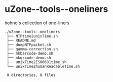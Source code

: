 # uZone--tools--oneliners

hohno's collection of one-liners

    ./uZone--tools--oneliners
     ├── NTPtime2unixTime.sh
     ├── README.md
     ├── dumpNTPpacket.sh
     ├── gamma-correction.sh
     ├── mkbarcode-demo.sh
     ├── mkqrcode-demo.sh
     ├── unixTime2ISO8601time.sh
     └── unixTime2humanReadableTime.sh

     0 directories, 8 files
